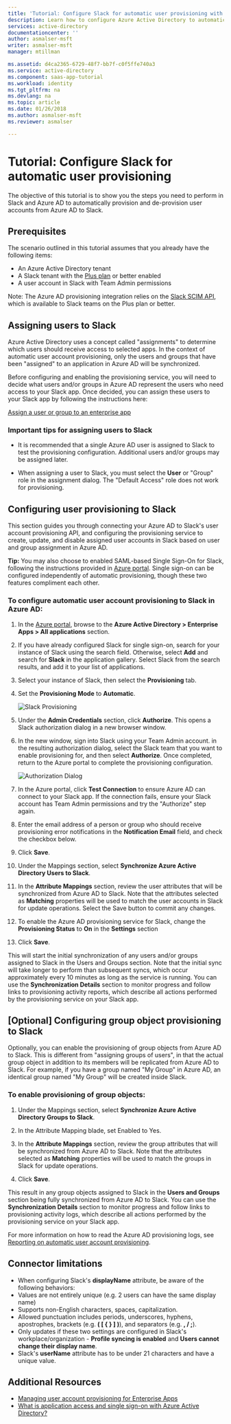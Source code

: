 ```yaml
---
title: 'Tutorial: Configure Slack for automatic user provisioning with Azure Active Directory | Microsoft Docs'
description: Learn how to configure Azure Active Directory to automatically provision and de-provision user accounts to Slack.
services: active-directory
documentationcenter: ''
author: asmalser-msft
writer: asmalser-msft
manager: mtillman

ms.assetid: d4ca2365-6729-48f7-bb7f-c0f5ffe740a3
ms.service: active-directory
ms.component: saas-app-tutorial
ms.workload: identity
ms.tgt_pltfrm: na
ms.devlang: na
ms.topic: article
ms.date: 01/26/2018
ms.author: asmalser-msft
ms.reviewer: asmalser

---
```


# Tutorial: Configure Slack for automatic user provisioning


The objective of this tutorial is to show you the steps you need to perform in Slack and Azure AD to automatically provision and de-provision user accounts from Azure AD to Slack. 

## Prerequisites

The scenario outlined in this tutorial assumes that you already have the following items:

*   An Azure Active Directory tenant
*   A Slack tenant with the [Plus plan](https://aadsyncfabric.slack.com/pricing) or better enabled 
*   A user account in Slack with Team Admin permissions 

Note: The Azure AD provisioning integration relies on the [Slack SCIM API](https://api.slack.com/scim), which is available to Slack teams on the Plus plan or better.

## Assigning users to Slack

Azure Active Directory uses a concept called "assignments" to determine which users should receive access to selected apps. In the context of automatic user account provisioning, only the users and groups that have been "assigned" to an application in Azure AD will be synchronized. 

Before configuring and enabling the provisioning service, you will need to decide what users and/or groups in Azure AD represent the users who need access to your Slack app. Once decided, you can assign these users to your Slack app by following the instructions here:

[Assign a user or group to an enterprise app](../manage-apps/assign-user-or-group-access-portal.md)

### Important tips for assigning users to Slack

*	It is recommended that a single Azure AD user is assigned to Slack to test the provisioning configuration. Additional users and/or groups may be assigned later.

*	When assigning a user to Slack, you must select the **User** or "Group" role in the assignment dialog. The "Default Access" role does not work for provisioning.


## Configuring user provisioning to Slack 

This section guides you through connecting your Azure AD to Slack's user account provisioning API, and configuring the provisioning service to create, update, and disable assigned user accounts in Slack based on user and group assignment in Azure AD.

**Tip:** You may also choose to enabled SAML-based Single Sign-On for Slack, following the instructions provided in [Azure portal](https://portal.azure.com). Single sign-on can be configured independently of automatic provisioning, though these two features compliment each other.


### To configure automatic user account provisioning to Slack in Azure AD:


1. In the [Azure portal](https://portal.azure.com), browse to the **Azure Active Directory > Enterprise Apps > All applications**  section.

2. If you have already configured Slack for single sign-on, search for your instance of Slack using the search field. Otherwise, select **Add** and search for **Slack** in the application gallery. Select Slack from the search results, and add it to your list of applications.

3. Select your instance of Slack, then select the **Provisioning** tab.

4. Set the **Provisioning Mode** to **Automatic**.

   ![Slack Provisioning](./media/slack-provisioning-tutorial/Slack1.PNG)

5. Under the **Admin Credentials** section, click **Authorize**. This opens a Slack authorization dialog in a new browser window. 

6. In the new window, sign into Slack using your Team Admin account. in the resulting authorization dialog, select the Slack team that you want to enable provisioning for, and then select **Authorize**. Once completed, return to the Azure portal to complete the provisioning configuration.

   ![Authorization Dialog](./media/slack-provisioning-tutorial/Slack3.PNG)

7. In the Azure portal, click **Test Connection** to ensure Azure AD can connect to your Slack app. If the connection fails, ensure your Slack account has Team Admin permissions and try the "Authorize" step again.

8. Enter the email address of a person or group who should receive provisioning error notifications in the **Notification Email** field, and check the checkbox below.

9. Click **Save**. 

10. Under the Mappings section, select **Synchronize Azure Active Directory Users to Slack**.

11. In the **Attribute Mappings** section, review the user attributes that will be synchronized from Azure AD to Slack. Note that the attributes selected as **Matching** properties will be used to match the user accounts in Slack for update operations. Select the Save button to commit any changes.

12. To enable the Azure AD provisioning service for Slack, change the **Provisioning Status** to **On** in the **Settings** section

13. Click **Save**. 

This will start the initial synchronization of any users and/or groups assigned to Slack in the Users and Groups section. Note that the initial sync will take longer to perform than subsequent syncs, which occur approximately every 10 minutes as long as the service is running. You can use the **Synchronization Details** section to monitor progress and follow links to provisioning activity reports, which describe all actions performed by the provisioning service on your Slack app.

## [Optional] Configuring group object provisioning to Slack 

Optionally, you can enable the provisioning of group objects from Azure AD to Slack. This is different from "assigning groups of users", in that the actual group object in addition to its members will be replicated from Azure AD to Slack. For example, if you have a group named "My Group" in Azure AD, an identical group named "My Group" will be created inside Slack.

### To enable provisioning of group objects:

1. Under the Mappings section, select **Synchronize Azure Active Directory Groups to Slack**.

2. In the Attribute Mapping blade, set Enabled to Yes.

3. In the **Attribute Mappings** section, review the group attributes that will be synchronized from Azure AD to Slack. Note that the attributes selected as **Matching** properties will be used to match the groups in Slack for update operations. 

4. Click **Save**.

This result in any group objects assigned to Slack in the **Users and Groups** section being fully synchronized from Azure AD to Slack. You can use the **Synchronization Details** section to monitor progress and follow links to provisioning activity logs, which describe all actions performed by the provisioning service on your Slack app.

For more information on how to read the Azure AD provisioning logs, see [Reporting on automatic user account provisioning](../manage-apps/check-status-user-account-provisioning.md).

## Connector limitations

  * When configuring Slack's **displayName** attribute, be aware of the following behaviors: 
  * Values are not entirely unique (e.g. 2 users can have the same display name)
  * Supports non-English characters, spaces, capitalization. 
  * Allowed punctuation includes periods, underscores, hyphens, apostrophes, brackets (e.g. **( [ { } ] )**), and separators (e.g. **, / ;**).
  * Only updates if these two settings are configured in Slack's workplace/organization - **Profile syncing is enabled** and **Users cannot change their display name**.
  * Slack's **userName** attribute has to be under 21 characters and have a unique value. 

## Additional Resources

* [Managing user account provisioning for Enterprise Apps](../manage-apps/configure-automatic-user-provisioning-portal.md)
* [What is application access and single sign-on with Azure Active Directory?](../manage-apps/what-is-single-sign-on.md)
